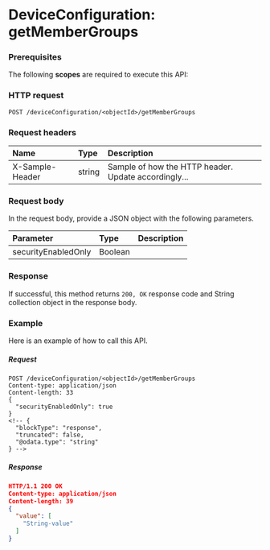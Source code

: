 # DeviceConfiguration: getMemberGroups


### Prerequisites
The following **scopes** are required to execute this API: 
### HTTP request
<!-- { "blockType": "ignored" } -->
```http
POST /deviceConfiguration/<objectId>/getMemberGroups

```
### Request headers
| Name       | Type | Description|
|:---------------|:--------|:----------|
| X-Sample-Header  | string  | Sample of how the HTTP header. Update accordingly...|

### Request body
In the request body, provide a JSON object with the following parameters.

| Parameter	   | Type	|Description|
|:---------------|:--------|:----------|
|securityEnabledOnly|Boolean||

### Response
If successful, this method returns `200, OK` response code and String collection object in the response body.

### Example
Here is an example of how to call this API.
##### Request
<!-- {
  "blockType": "request",
  "name": "deviceconfiguration_getmembergroups"
}-->
```http
POST /deviceConfiguration/<objectId>/getMemberGroups
Content-type: application/json
Content-length: 33
{
  "securityEnabledOnly": true
}
<!-- {
  "blockType": "response",
  "truncated": false,
  "@odata.type": "string"
} -->
```
##### Response
```json
HTTP/1.1 200 OK
Content-type: application/json
Content-length: 39
{
  "value": [
    "String-value"
  ]
}
```

<!-- uuid: cdcb12c6-2fcc-4675-9ff7-8d87e9c70177
2015-10-15 04:07:51 UTC -->
<!-- {
  "type": "#page.annotation",
  "description": "DeviceConfiguration: getMemberGroups",
  "keywords": "",
  "section": "documentation",
  "tocPath": ""
}-->